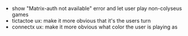 - show "Matrix-auth not available" error and let user play non-colyseus games
 - tictactoe ux: make it more obvious that it's the users turn
 - connectx ux: make it more obvious what color the user is playing as
